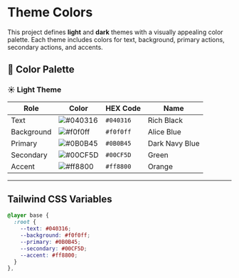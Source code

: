 # Theme Colors

This project defines **light** and **dark** themes with a visually appealing color palette. Each theme includes colors for text, background, primary actions, secondary actions, and accents.

## 🎨 Color Palette

### ☀️ Light Theme

| Role       | Color                                                    | HEX Code   | Name 
|------------|----------------------------------------------------------|------------|------
| Text       | ![#040316](https://placehold.co/40x20/040316/040316.png) | `#040316`  | Rich Black
| Background | ![#f0f0ff](https://placehold.co/40x20/f0f0ff/f0f0ff.png) | `#f0f0ff`  | Alice Blue
| Primary    | ![#0B0B45](https://placehold.co/40x20/0B0B45/0B0B45.png) | `#0B0B45`  | Dark Navy Blue
| Secondary  | ![#00CF5D](https://placehold.co/40x20/00CF5D/00CF5D.png) | `#00CF5D`  | Green
| Accent     | ![#ff8800](https://placehold.co/40x20/ff8800/ff8800.png) | `#ff8800`  | Orange

---



## Tailwind CSS Variables

```css
@layer base {
  :root {
    --text: #040316;
    --background: #f0f0ff;
    --primary: #0B0B45;
    --secondary: #00CF5D;
    --accent: #ff8800;
  }
},

```
